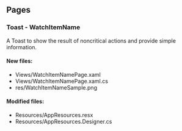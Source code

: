 ﻿## Pages

<!--{[{-->
### Toast - WatchItemName
A Toast to show the result of noncritical actions and provide simple information.
#### New files:
* Views/WatchItemNamePage.xaml
* Views/WatchItemNamePage.xaml.cs
* res/WatchItemNameSample.png
#### Modified files:
* Resources/AppResources.resx
* Resources/AppResources.Designer.cs
<!--}]}-->